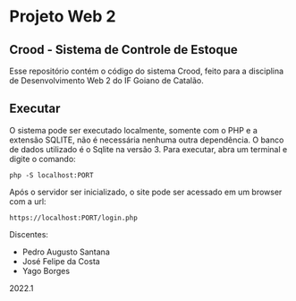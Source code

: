 # Projeto Web 2
## Crood - Sistema de Controle de Estoque

Esse repositório contém o código do sistema Crood, feito para a disciplina de Desenvolvimento Web 2 do IF Goiano de Catalão.
## Executar
O sistema pode ser executado localmente, somente com o PHP e a extensão SQLITE, não é necessária nenhuma outra dependência.
O banco de dados utilizado é o Sqlite na versão 3.
Para executar, abra um terminal e digite o comando:
```
php -S localhost:PORT
```

Após o servidor ser inicializado, o site pode ser acessado em um browser com a url: 
```
https://localhost:PORT/login.php
```

Discentes:
- Pedro Augusto Santana
- José Felipe da Costa
- Yago Borges

2022.1
